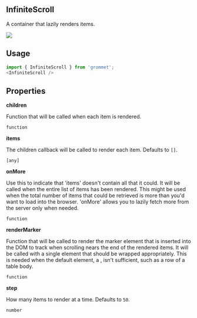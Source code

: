 ## InfiniteScroll
A container that lazily renders items.

[![](https://codesandbox.io/static/img/play-codesandbox.svg)](https://codesandbox.io/s/github/grommet/grommet-sandbox?initialpath=infinitescroll&module=%2Fsrc%2FInfiniteScroll.js)
## Usage

```javascript
import { InfiniteScroll } from 'grommet';
<InfiniteScroll />
```

## Properties

**children**

Function that will be called when each item is rendered.

```
function
```

**items**

The children callback will be called to render each item. Defaults to `[]`.

```
[any]
```

**onMore**

Use this to indicate that 'items' doesn't contain all that it could.
      It will be called when the entire list of items has been rendered.
      This might be used when the total number of items that could be retrieved
      is more than you'd want to load into the browser. 'onMore' allows you
      to lazily fetch more from the server only when needed.

```
function
```

**renderMarker**

Function that will be called to render the marker element that
      is inserted into the DOM to track when scrolling nears the end of the
      rendered items. It will be called with a single element that should
      be wrapped appropriately. This is needed when the default
      element, a <span>, isn't sufficient, such as a row of a table body.

```
function
```

**step**

How many items to render at a time. Defaults to `50`.

```
number
```
  